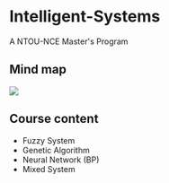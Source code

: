 # Intelligent-Systems
A NTOU-NCE Master's Program
>

## Mind map
![](https://github.com/tailer954/Intelligent-Systems/blob/master/%E6%99%BA%E6%85%A7%E5%9E%8B%E7%B3%BB%E7%B5%B1%E6%A6%82%E8%AB%96.png)
>

## Course content
- Fuzzy System
- Genetic Algorithm
- Neural Network (BP)
- Mixed System

